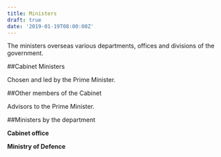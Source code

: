 ```yaml
---
title: Ministers
draft: true
date: '2019-01-19T08:00:00Z'
---
```


<p class="lead">The ministers overseas various departments, offices and divisions of the government.</p>

<div>
  <highlighted-numbers data='[
  {"numbers": "34", "description": "Ministries"},
  {"numbers": "24", "description": "Federal Ministers"},
  {"numbers": "5", "description": "Ministers of State"}
  {"numbers": "57", "description": "Agencies &amp; Departments"}
  ]'></highlighted-numbers>
</div>

##Cabinet Ministers

Chosen and led by the Prime Minister.

##Other members of the Cabinet

Advisors to the Prime Minister.

##Ministers by the department

**Cabinet office**

**Ministry of Defence**

